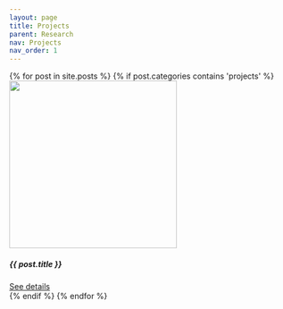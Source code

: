 ```yaml
---
layout: page
title: Projects
parent: Research
nav: Projects
nav_order: 1
---
```


<div class="container custom-container">

  <div class="row">
    {% for post in site.posts %}
      {% if post.categories contains 'projects' %}

  <div class="col-sm-4 top-buffer">
   <div class="card pt-1" style="width: 305px">
   <a href="{{post.url}}">
    <img class="card-img-top" src="{{ post.thumbnail }}" style="height: 300px; width: 300px; display: block;" class="img-fluid">
   </a>
    <div class="card-body pt-1">
      <h5 class="card-title">{{ post.title }}</h5>
      <a href="{{post.url}}" class="btn btn-primary">See details</a>
    </div>
   </div> 
  </div>
        {% endif %}
    {% endfor %}
   </div> 
</div>